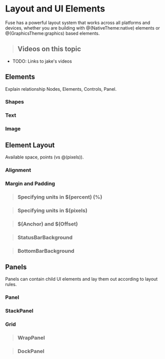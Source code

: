 # Layout and UI Elements

Fuse has a powerful layout system that works across all platforms and devices, whether you 
are building with @(NativeTheme:native) elements or @(GraphicsTheme:graphics) based elements.

> ## Videos on this topic

* TODO: Links to jake's videos


## Elements

Explain relationship Nodes, Elements, Controls, Panel.

### Shapes

### Text

### Image


## Element Layout

Available space, points (vs @(pixels)). 

### Alignment

### Margin and Padding

> ### Specifying units in $(percent) (%)

> ### Specifying units in $(pixels)

> ### $(Anchor) and $(Offset)

> ### StatusBarBackground

> ### BottomBarBackground


## Panels

Panels can contain child UI elements and lay them out according to layout rules.

### Panel

### StackPanel

### Grid

> ### WrapPanel

> ### DockPanel